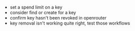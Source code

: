 * set a spend limit on a key
* consider find or create for a key
* confirm key hasn't been revoked in openrouter
* key removal isn't working quite right, test those workflows